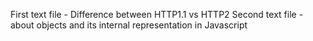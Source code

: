 First text file -  Difference between HTTP1.1 vs HTTP2
Second text file - about objects and its internal representation in Javascript
